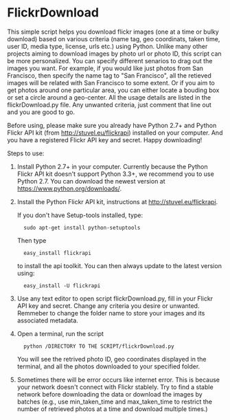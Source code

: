 # FlickrDownload
This simple script helps you download flickr images (one at a time or bulky download) based on various criteria (name tag, geo coordinats, taken time, user ID, media type, license, urls etc.) using Python. Unlike many other projects aiming to download images by photo url or photo ID, this script can be more personalized. You can specify different senarios to drag out the images you want. For example, if you would like just photos from San Francisco, then specify the name tag to "San Francisco", all the retieved images will be related with San Francisco to some extent. Or if you aim to get photos around one particular area, you can either locate a bouding box or set a circle around a geo-center. All the usage details are listed in the flickrDownload.py file. Any unwanted criteria, just comment that line out and you are good to go. 

Before using, please make sure you already have Python 2.7+ and Python Flickr API kit (from http://stuvel.eu/flickrapi) installed on your computer. And you have a registered Flickr API key and secret. Happy downloading!

Steps to use: 

1. Install Python 2.7+ in your computer. Currently because the Python Flickr API kit doesn't support Python 3.3+, we recommend you to use Python 2.7. You can download the newest version at https://www.python.org/downloads/.

2. Install the Python Flickr API kit, instructions at http://stuvel.eu/flickrapi. 

   If you don't have Setup-tools installed, type:
   
         sudo apt-get install python-setuptools
      
   Then type
   
         easy_install flickrapi
      
   to install the api toolkit. You can then always update to the latest version using:
   
         easy_install -U flickrapi
      
3. Use any text editor to open script flickrDownload.py, fill in your Flickr API key and secret. Change any criteria you desire or unwanted. Remmeber to change the folder name to store your images and its associated metadata. 

4. Open a terminal, run the script

         python /DIRECTORY TO THE SCRIPT/flickrDownload.py

   You will see the retrived photo ID, geo coordinates displayed in the terminal, and all the photos downloaded to your            specified folder.
   
   
5. Sometimes there will be error occurs like internet error. This is because your network doesn't connect with Flickr stablely. Try to find a stable network before downloading the data or download the images by batches (e.g., use min_taken_time and max_taken_time to restrict the number of retrieved photos at a time and download multiple times.)
